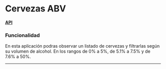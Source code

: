 # Cervezas ABV

**[API](https://punkapi.com/documentation/v2)**

### Funcionalidad
 En esta aplicación podras observar un listado de cervezas y filtrarlas  según su volumen de alcohol. En los rangos de 0% a 5%, de 5.1% a 7.5% y de 7.6% a 50%.

---
